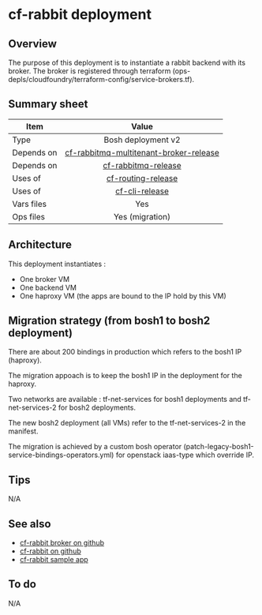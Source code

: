 # cf-rabbit deployment

## Overview

The purpose of this deployment is to instantiate a rabbit backend with its broker.
The broker is registered through terraform (ops-depls/cloudfoundry/terraform-config/service-brokers.tf).

## Summary sheet

| Item | Value |
| -- | :--: |
| Type | Bosh deployment v2|
| Depends on | [cf-rabbitmq-multitenant-broker-release](https://bosh.io/releases/github.com/pivotal-cf/cf-rabbitmq-multitenant-broker-release) |
| Depends on | [cf-rabbitmq-release](https://bosh.io/releases/github.com/pivotal-cf/cf-rabbitmq-release) |
| Uses of | [cf-routing-release](https://bosh.io/releases/github.com/cloudfoundry-incubator/cf-routing-release) |
| Uses of | [cf-cli-release](https://bosh.io/releases/github.com/bosh-packages/cf-cli-release) |
| Vars files | Yes |
| Ops files | Yes (migration)|

## Architecture

This deployment instantiates : 
* One broker VM
* One backend VM
* One haproxy VM (the apps are bound to the IP hold by this VM)

## Migration strategy (from bosh1 to bosh2 deployment)

There are about 200 bindings in production which refers to the bosh1 IP (haproxy). 

The migration appoach is to keep the bosh1 IP in the deployment for the haproxy.

Two networks are available : tf-net-services for bosh1 deployments and tf-net-services-2 for bosh2 deployments.

The new bosh2 deployment (all VMs) refer to the tf-net-services-2 in the manifest. 

The migration is achieved by a custom bosh operator (patch-legacy-bosh1-service-bindings-operators.yml) for openstack iaas-type which override IP.

## Tips

N/A

## See also

* [cf-rabbit broker on github](https://github.com/pivotal-cf/cf-rabbitmq-multitenant-broker-release)
* [cf-rabbit on github](https://github.com/pivotal-cf/cf-rabbitmq-release)
* [cf-rabbit sample app]( https://github.com/pivotal-cf/rabbit-example-app)


## To do

N/A